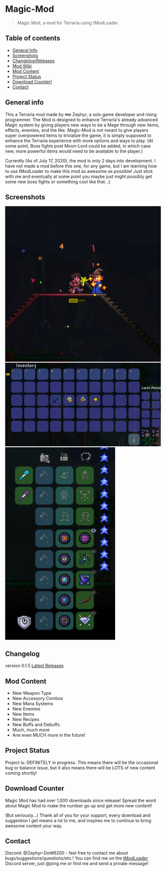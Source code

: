 # Magic-Mod
> Magic Mod, a mod for Terraria using tModLoader.

## Table of contents
* [General Info](#general-Info)
* [Screenshots](#screenshots)
* [Changelog/Releases](#changelog)
* [Mod Wiki](https://github.com/Zephyr-dot/Magic-Mod/wiki)
* [Mod Content](#mod-Content)
* [Project Status](#project-Status)
* [Download Counter!](#download-counter)
* [Contact](#contact)

## General info
This a Terraria mod made by ~~me~~ Zephyr, a solo game developer and rising programmer.
The Mod is designed to enhance Terraria's already advanced Magic system by giving players new ways to be a Mage through new items, effects, enemies, and the like.
Magic-Mod is not meant to give players super overpowered items to trivialize the game, it is simply supposed to enhance the Terraria experience with more options and ways to play. (At some point, Boss fights post Moon-Lord could be added, in which case new, more powerful items would need to be available to the player.)

Currently (As of July 17, 2020), the mod is only 2 days into development.
I have not made a mod before this one, for any game, but I am learning how to use tModLoader to make this mod as awesome as possible! Just stick with me and eventually at some point you maybe just might possibly get some new boss fights or something cool like that. ;)

## Screenshots
![Fallen Star Zombie Screenshot](./MagicMod/img/FallenStarZombieSS.png)
![CoolItems](./MagicMod/img/CoolItems.png)
![CoolAccessories](./MagicMod/img/CoolAccessories.png)

## Changelog
version 0.1.5
[Latest Releases](https://github.com/Zephyr-dot/Magic-Mod/releases)


## Mod Content
* New Weapon Type
* New Accessory Combos
* New Mana Systems
* New Enemies
* New Items
* New Recipes
* New Buffs and Debuffs
* Much, much more
* Ane even MUCH more in the future!


## Project Status
Project is: DEFINITELY in progress. This means there will be the occasional bug or balance issue, but it also means there will be LOTS of new content coming shortly!

## Download Counter
Magic Mod has had over 1,000 downloads since release!
Spread the word about Magic Mod to make the number go up and get more new content!

(But seriously...) Thank all of you for your support, every download and suggestion I get means a lot to me, and inspires me to continue to bring awesome content your way.

## Contact
Discord: @Zephyr-Dot#6200 - feel free to contact me about bugs/suggestions/questions/etc.! You can find me on the [tModLoader](https://www.tmodloader.net/) Discord server, just @ping me or find me and send a private message!
